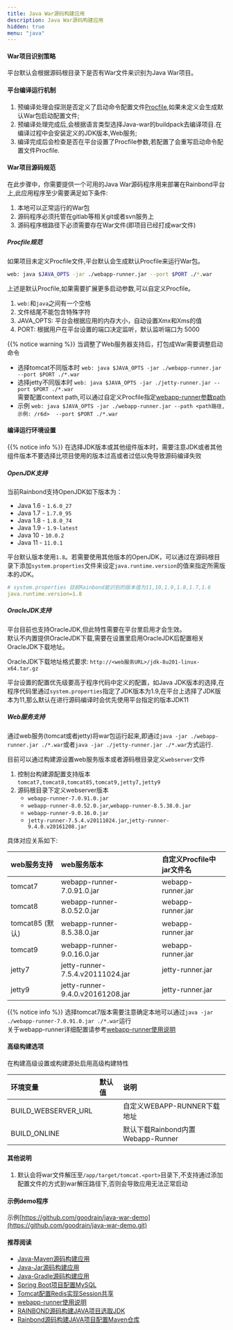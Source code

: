 ```yaml
---
title: Java War源码构建应用
description: Java War源码构建应用
hidden: true
menu: "java"
---
```


#### War项目识别策略
平台默认会根据源码根目录下是否有War文件来识别为Java War项目。

#### 平台编译运行机制

1. 预编译处理会探测是否定义了启动命令配置文件[Procfile](../../etc/procfile/),如果未定义会生成默认War包启动配置文件;
2. 预编译处理完成后,会根据语言类型选择Java-war的buildpack去编译项目.在编译过程中会安装定义的JDK版本,Web服务;
3. 编译完成后会检查是否在平台设置了Procfile参数,若配置了会重写启动命令配置文件Procfile.

#### War项目源码规范

在此步骤中，你需要提供一个可用的Java War源码程序用来部署在Rainbond平台上,此应用程序至少需要满足如下条件:

1. 本地可以正常运行的War包
2. 源码程序必须托管在gitlab等相关git或者svn服务上
3. 源码程序根路径下必须需要存在War文件(即项目已经打成war文件)

##### Procfile规范

如果项目未定义Procfile文件,平台默认会生成默认Procfile来运行War包。

```bash
web: java $JAVA_OPTS -jar ./webapp-runner.jar --port $PORT ./*.war
```

上述是默认Procfile,如果需要扩展更多启动参数,可以自定义Procfile。


1. `web:`和`java`之间有一个空格
2. 文件结尾不能包含特殊字符
3. JAVA_OPTS: 平台会根据应用的内存大小，自动设置Xmx和Xms的值
4. PORT: 根据用户在平台设置的端口决定监听，默认监听端口为 5000


{{% notice warning %}}
当调整了Web服务器支持后，打包成War需要调整启动命令  
- 选择tomcat不同版本时 `web: java $JAVA_OPTS -jar ./webapp-runner.jar --port $PORT ./*.war`  
- 选择jetty不同版本时 `web: java $JAVA_OPTS -jar ./jetty-runner.jar --port $PORT ./*.war`  
需要配置context path,可以通过自定义Procfile指定[webapp-runner参数path](https://github.com/jsimone/webapp-runner#options)  
- 示例 `web: java $JAVA_OPTS -jar ./webapp-runner.jar --path <path路径,示例: /r6d>  --port $PORT ./*.war` 


#### 编译运行环境设置

{{% notice info %}}
在选择JDK版本或其他组件版本时，需要注意JDK或者其他组件版本不要选择比项目使用的版本过高或者过低以免导致源码编译失败


##### OpenJDK支持

当前Rainbond支持OpenJDK如下版本为：

- Java 1.6 - `1.6.0_27`
- Java 1.7 - `1.7.0_95`
- Java 1.8 - `1.8.0_74`
- Java 1.9 - `1.9-latest`
- Java 10  - `10.0.2`
- Java 11  - `11.0.1`

平台默认版本使用`1.8`。若需要使用其他版本的OpenJDK，可以通过在源码根目录下添加`system.properties`文件来设定`java.runtime.version`的值来指定所需版本的JDK。

```yaml
# system.properties 目前Rainbond能识别的版本值为11,10,1.9,1.8,1.7,1.6
java.runtime.version=1.8
```

##### OracleJDK支持

平台目前也支持OracleJDK,但此特性需要在平台里启用才会生效。  
默认不内置提供OracleJDK下载,需要在设置里启用OracleJDK后配置相关OracleJDK下载地址。

OracleJDK下载地址格式要求: `http://<web服务URL>/jdk-8u201-linux-x64.tar.gz`


平台设置的配置优先级要高于程序代码中定义的配置，如Java JDK版本的选择,在程序代码里通过`system.properties`指定了JDK版本为1.9,在平台上选择了JDK版本为11,那么默认在进行源码编译时会优先使用平台指定的版本JDK11


##### Web服务支持

通过web服务(tomcat或者jetty)将war包运行起来,即通过`java -jar ./webapp-runner.jar ./*.war`或者`java -jar ./jetty-runner.jar ./*.war`方式运行.

目前可以通过构建源设置web服务版本或者源码根目录定义`webserver`文件

1. 控制台构建源配置支持版本 `tomcat7,tomcat8,tomcat85,tomcat9,jetty7,jetty9`  
2. 源码根目录下定义webserver版本 
    - `webapp-runner-7.0.91.0.jar`
    - `webapp-runner-8.0.52.0.jar`,`webapp-runner-8.5.38.0.jar`
    - `webapp-runner-9.0.16.0.jar`
    - `jetty-runner-7.5.4.v20111024.jar`,`jetty-runner-9.4.0.v20161208.jar`  

具体对应关系如下:

| web服务支持     | web服务版本        | 自定义Procfile中jar文件名                    |
| :------- | :----------- | :----------------------- |
| tomcat7   | webapp-runner-7.0.91.0.jar | webapp-runner.jar |
| tomcat8 | webapp-runner-8.0.52.0.jar | webapp-runner.jar |
| tomcat85 (默认) | webapp-runner-8.5.38.0.jar | webapp-runner.jar |
| tomcat9 | webapp-runner-9.0.16.0.jar | webapp-runner.jar |
| jetty7 | jetty-runner-7.5.4.v20111024.jar | jetty-runner.jar |
| jetty9 | jetty-runner-9.4.0.v20161208.jar | jetty-runner.jar |

{{% notice info %}}
选择tomcat7版本需要注意确定本地可以通过`java -jar ./webapp-runner-7.0.91.0.jar ./*.war`运行  
关于webapp-runner详细配置请参考[webapp-runner使用说明](/docs/user-manual/app-creation/language-support/java_more/webapp-runner/)


#### 高级构建选项

在构建高级设置或构建源处启用高级构建特性

| 环境变量     | 默认值        | 说明                     |
| :------- | :----------- | :----------------------- |
| BUILD_WEBSERVER_URL   |         | 自定义WEBAPP-RUNNER下载地址                    |
| BUILD_ONLINE |  | 默认下载Rainbond内置Webapp-Runner |

#### 其他说明

1. 默认会将war文件解压至`/app/target/tomcat.<port>`目录下,不支持通过添加配置文件的方式到war解压路径下,否则会导致应用无法正常启动

#### 示例demo程序

示例[https://github.com/goodrain/java-war-demo](https://github.com/goodrain/java-war-demo.git)

#### 推荐阅读

- [Java-Maven源码构建应用](../java-maven/)
- [Java-Jar源码构建应用](../java-jar/)
- [Java-Gradle源码构建应用](../java-gradle/)
- [Spring Boot项目配置MySQL](../spring-boot-mysql/)
- [Tomcat配置Redis实现Session共享](../tomcat-redis-session)
- [webapp-runner使用说明](/docs/user-manual/app-creation/language-support/java_more/webapp-runner/)
- [RAINBOND源码构建JAVA项目选取JDK](/docs/advanced-scenarios/devops/how-to-select-jdk/)
- [Rainbond源码构建JAVA项目配置Maven仓库](/docs/advanced-scenarios/devops/how-to-config-maven/)
